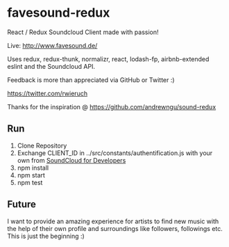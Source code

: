 # favesound-redux

React / Redux Soundcloud Client made with passion!

Live: http://www.favesound.de/

Uses redux, redux-thunk, normalizr, react, lodash-fp, airbnb-extended eslint and the Soundcloud API.

Feedback is more than appreciated via GitHub or Twitter :)

https://twitter.com/rwieruch

Thanks for the inspiration @ https://github.com/andrewngu/sound-redux

## Run

1. Clone Repository
2. Exchange CLIENT_ID in ../src/constants/authentification.js with your own from [SoundCloud for Developers](https://developers.soundcloud.com/)
3. npm install
4. npm start
5. npm test

## Future

I want to provide an amazing experience for artists to find new music with the help of their own profile and surroundings like followers, followings etc. This is just the beginning :)